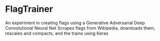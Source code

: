 # FlagTrainer
An experiment in creating flags using a Generative Adversarial Deep Convolutional Neural Net
Scrapes flags from Wikipedia, downloads them, rescales and compacts, and the trains using Keras
